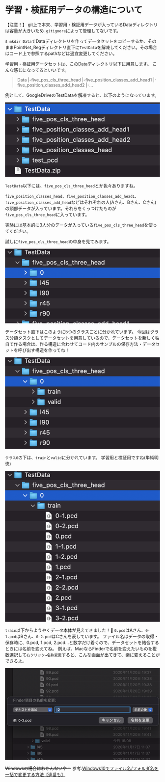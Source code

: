 # 学習・検証用データの構造について

【注意！】
git上で本来、学習用・検証用データが入っているDataディレクトリは容量が大きいため`.gitignore`によって管理してないです。

`$ mkdir Data`でDataディレクトリを作ってデータセットをコピーするか、そのままPointNet_Regディレクトリ直下に`TestData`を解凍してください。その場合はコード上で参照するpathなどは適宜変更してください。

学習用・検証用データセットは、このDataディレクトリ以下に用意します。
こんな感じになってるといいです。

>Data
|-five_pos_cls_three_head
|-five_position_classes_add_head1
|-five_position_classes_add_head2
|-...


例として、GoogleDriveのTestDataを解凍すると、以下のようになっています。

![fig1](assets/fig1.png)

`TestData`以下には、`five_pos_cls_three_head`とか色々ありますね。

`five_position_classes_head`、`five_position_classes_add_head1`、`five_position_classes_add_head`などはそれぞれの人(Aさん、Bさん、Cさん)の頭部データが入っています。それらをくっつけたものが`five_pos_cls_three_head`に入っています。

実験には基本的に3人分のデータが入っている`five_pos_cls_three_head`を使ってください。

試しに`five_pos_cls_three_head`の中身を見てみます。

![fig2](assets/fig2.png)

データセット直下はこのように5つのクラスごとに分かれています。
今回はクラス分類タスクとしてデータセットを用意しているので、データセットを新しく独自で作る場合は、作る構造に合わせてコード内のサンプルの保存方法・データセットを呼び出す構造を作ってね！

![fig3](assets/fig3.png)

`クラス0`の下は、`train`と`valid`に分かれています。
学習用と検証用ですね(単純明快)

![fig4](assets/fig4.png)

`train`以下からようやくデータ本体が見えてきました！🎉
`0.pcd`はAさん、`0-1.pcd`はBさん、`0-2.pcd`はCさんを表しています。
ファイル名はデータの取得・保存時に、0.pcd, 1.pcd, 2.pcd...と数字だけ着くので、データセットを結合するときには名前を変えてね。
例えば、MacならFinderで名前を変えたいものを複数選択して`右クリック→名称変更`すると、こんな画面が出てきて、楽に変えることができるよ。

![fig5](assets/fig5.png)

~~Windowsの場合はわかんないや！~~
参考:[Windows10でファイル名/フォルダ名を一括で変更する方法【連番も】](https://itojisan.xyz/settings/17549/)


